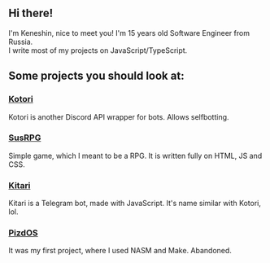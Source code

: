 ## Hi there!
I'm Keneshin, nice to meet you! I'm 15 years old Software Engineer from Russia.   
I write most of my projects on JavaScript/TypeScript. 
## Some projects you should look at:   
### [Kotori](https://github.com/keneshindev/Kotori)
Kotori is another Discord API wrapper for bots. Allows selfbotting.
### [SusRPG](https://github.com/keneshindev/SusRPG)
Simple game, which I meant to be a RPG. It is written fully on HTML, JS and CSS.
### [Kitari](https://github.com/keneshindev/KitariTelegram)
Kitari is a Telegram bot, made with JavaScript. It's name similar with Kotori, lol.
### [PizdOS](https://github.com/keneshindev/PizdOS)
It was my first project, where I used NASM and Make. Abandoned.
